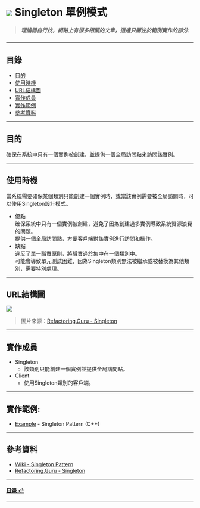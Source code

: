# ![](https://drive.google.com/uc?id=10INx5_pkhMcYRdx_OO4rXNXxcsvPtBYq) Singleton 單例模式
> ##### 理論請自行找，網路上有很多相關的文章，這邊只關注於範例實作的部分.

---

<!--ts-->
## 目錄
* [目的](#目的)
* [使用時機](#使用時機)
* [URL結構圖](#url結構圖)
* [實作成員](#實作成員)
* [實作範例](#實作範例)
* [參考資料](#參考資料)
<!--te-->

---

## 目的
確保在系統中只有一個實例被創建，並提供一個全局訪問點來訪問該實例。

---

## 使用時機
當系統需要確保某個類別只能創建一個實例時，或當該實例需要被全局訪問時，可以使用Singleton設計模式。

- 優點 <br>
  確保系統中只有一個實例被創建，避免了因為創建過多實例導致系統資源浪費的問題。<br>
  提供一個全局訪問點，方便客戶端對該實例進行訪問和操作。<br>
- 缺點 <br>
  違反了單一職責原則，將職責過於集中在一個類別中。<br>
  可能會導致單元測試困難，因為Singleton類別無法被繼承或被替換為其他類別，需要特別處理。<br>

---

## URL結構圖
![](https://drive.google.com/uc?id=1i-hGBoy0hhmdKEG1fbRPdgPWYjGvjSya)
> 圖片來源：[Refactoring.Guru - Singleton](https://refactoring.guru/design-patterns/singleton)

---

## 實作成員
* Singleton
  * 該類別只能創建一個實例並提供全局訪問點。
* Client
  * 使用Singleton類別的客戶端。

---

## 實作範例:
- [Example](https://github.com/RC-Dev-Tech/design-pattern-singleton/blob/main/C%2B%2B/main.cpp) - Singleton Pattern (C++)

---

## 參考資料
* [Wiki - Singleton Pattern](https://en.wikipedia.org/wiki/Singleton_pattern) <br>
* [Refactoring.Guru - Singleton](https://refactoring.guru/design-patterns/singleton) <br>

---

<!--ts-->
#### [目錄 ↩](#目錄)
<!--te-->
---
